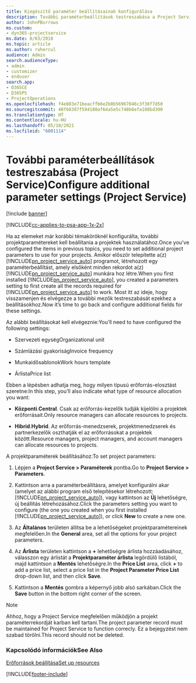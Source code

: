 ```yaml
---
title: Kiegészítő paraméter beállításainak konfigurálása
description: További paraméterbeállítások testreszabása a Project Service szolgáltatásban
author: JohnPBurrows
ms.custom:
- dyn365-projectservice
ms.date: 8/03/2018
ms.topic: article
ms.author: ruhercul
audience: Admin
search.audienceType:
- admin
- customizer
- enduser
search.app:
- D365CE
- D365PS
- ProjectOperations
ms.openlocfilehash: f4e883e71beacffb6e2b0b56967046c3f38f7d50
ms.sourcegitcommit: 40f68387f594180af64a5e5c748b6efa188bd300
ms.translationtype: HT
ms.contentlocale: hu-HU
ms.lasthandoff: 05/10/2021
ms.locfileid: "6001114"
---
```

# <a name="configure-additional-parameter-settings-project-service"></a><span data-ttu-id="2c0c2-103">További paraméterbeállítások testreszabása (Project Service)</span><span class="sxs-lookup"><span data-stu-id="2c0c2-103">Configure additional parameter settings (Project Service)</span></span>

[!include [banner](../includes/psa-now-project-operations.md)]

[!INCLUDE[cc-applies-to-psa-app-1x-2x](../includes/cc-applies-to-psa-app-1x-2x.md)]

<span data-ttu-id="2c0c2-104">Ha az elemeket már korábbi témaköröknél konfigurálta, további projektparamétereket kell beállítania a projektek használatához.</span><span class="sxs-lookup"><span data-stu-id="2c0c2-104">Once you’ve configured the items in previous topics, you need to set additional project parameters to use for your projects.</span></span> <span data-ttu-id="2c0c2-105">Amikor először telepítette a(z) [!INCLUDE[pn_project_service_auto](../includes/pn-project-service-auto.md)] programot, létrehozott egy paraméterbeállítást, amely elsőként minden rekordot a(z) [!INCLUDE[pn_project_service_auto](../includes/pn-project-service-auto.md)] munkára hoz létre.</span><span class="sxs-lookup"><span data-stu-id="2c0c2-105">When you first installed [!INCLUDE[pn_project_service_auto](../includes/pn-project-service-auto.md)], you created a parameters setting to first create all the records required for [!INCLUDE[pn_project_service_auto](../includes/pn-project-service-auto.md)] to work.</span></span> <span data-ttu-id="2c0c2-106">Most itt az ideje, hogy visszamenjen és elvégezze a további mezők testreszabását ezekhez a beállításokhoz.</span><span class="sxs-lookup"><span data-stu-id="2c0c2-106">Now it’s time to go back and configure additional fields for these settings.</span></span>  
  
 <span data-ttu-id="2c0c2-107">Az alábbi beállításokat kell elvégeznie:</span><span class="sxs-lookup"><span data-stu-id="2c0c2-107">You’ll need to have configured the following settings:</span></span>  
  
-   <span data-ttu-id="2c0c2-108">Szervezeti egység</span><span class="sxs-lookup"><span data-stu-id="2c0c2-108">Organizational unit</span></span>  
  
-   <span data-ttu-id="2c0c2-109">Számlázási gyakoriság</span><span class="sxs-lookup"><span data-stu-id="2c0c2-109">Invoice frequency</span></span>  
  
-   <span data-ttu-id="2c0c2-110">Munkaidősablonok</span><span class="sxs-lookup"><span data-stu-id="2c0c2-110">Work hours template</span></span>  
  
-   <span data-ttu-id="2c0c2-111">Árlista</span><span class="sxs-lookup"><span data-stu-id="2c0c2-111">Price list</span></span>  
 
<span data-ttu-id="2c0c2-112">Ebben a lépésben adhatja meg, hogy milyen típusú erőforrás-elosztást szeretne:</span><span class="sxs-lookup"><span data-stu-id="2c0c2-112">In this step, you’ll also indicate what type of resource allocation you want:</span></span>  
  
- <span data-ttu-id="2c0c2-113">**Központi**.</span><span class="sxs-lookup"><span data-stu-id="2c0c2-113">**Central**.</span></span> <span data-ttu-id="2c0c2-114">Csak az erőforrás-kezelők tudják kijelölni a projektek erőforrásait.</span><span class="sxs-lookup"><span data-stu-id="2c0c2-114">Only resource managers can allocate resources to projects.</span></span>  
  
- <span data-ttu-id="2c0c2-115">**Hibrid**.</span><span class="sxs-lookup"><span data-stu-id="2c0c2-115">**Hybrid**.</span></span> <span data-ttu-id="2c0c2-116">Az erőforrás-menedzserek, projektmenedzserek és partnerkezelők oszthatják el az erőforrásokat a projektek között.</span><span class="sxs-lookup"><span data-stu-id="2c0c2-116">Resource managers, project managers, and account managers can allocate resources to projects.</span></span>  
  
 
<span data-ttu-id="2c0c2-117">A projektparaméterek beállításához:</span><span class="sxs-lookup"><span data-stu-id="2c0c2-117">To set project parameters:</span></span>  
  
1. <span data-ttu-id="2c0c2-118">Lépjen a **Project Service > Paraméterek** pontba.</span><span class="sxs-lookup"><span data-stu-id="2c0c2-118">Go to **Project Service > Parameters**.</span></span>  
  
2. <span data-ttu-id="2c0c2-119">Kattintson arra a paraméterbeállításra, amelyet konfigurálni akar (amelyet az alábbi program első telepítésekor létrehozott: [!INCLUDE[pn_project_service_auto](../includes/pn-project-service-auto.md)]), vagy kattintson az **Új** lehetőségre, új beállítás létrehozásához.</span><span class="sxs-lookup"><span data-stu-id="2c0c2-119">Click the parameters setting you want to configure (the one you created when you first installed [!INCLUDE[pn_project_service_auto](../includes/pn-project-service-auto.md)]), or click **New** to create a new one.</span></span>  
  
3. <span data-ttu-id="2c0c2-120">Az **Általános** területen állítsa be a lehetőségeket projektparamétereinek megfelelően.</span><span class="sxs-lookup"><span data-stu-id="2c0c2-120">In the **General** area, set all the options for your project parameters.</span></span>  
  
4. <span data-ttu-id="2c0c2-121">Az **Árlista** területen kattintson a **+** lehetőségre árlista hozzáadásához, válasszon egy árlistát a **Projektparaméter árlista** legördülő listából, majd kattintson a **Mentés** lehetőségre.</span><span class="sxs-lookup"><span data-stu-id="2c0c2-121">In the **Price List** area, click **+** to add a price list, select a price list in the **Project Parameter Price List** drop-down list, and then click **Save**.</span></span>  
  
5. <span data-ttu-id="2c0c2-122">Kattintson a **Mentés** gombra a képernyő jobb alsó sarkában.</span><span class="sxs-lookup"><span data-stu-id="2c0c2-122">Click the **Save** button in the bottom right corner of the screen.</span></span>  

> [!NOTE]
> <span data-ttu-id="2c0c2-123">Ahhoz, hogy a Project Service megfelelően működjön a projekt paraméterrekordját karban kell tartani.</span><span class="sxs-lookup"><span data-stu-id="2c0c2-123">The project parameter record must be maintained for Project Service to function correcly.</span></span> <span data-ttu-id="2c0c2-124">Ez a bejegyzést nem szabad törölni.</span><span class="sxs-lookup"><span data-stu-id="2c0c2-124">This record should not be deleted.</span></span>

### <a name="see-also"></a><span data-ttu-id="2c0c2-125">Kapcsolódó információk</span><span class="sxs-lookup"><span data-stu-id="2c0c2-125">See Also</span></span>  
 [<span data-ttu-id="2c0c2-126">Erőforrások beállítása</span><span class="sxs-lookup"><span data-stu-id="2c0c2-126">Set up resources</span></span>](../psa/set-up-resources.md)


[!INCLUDE[footer-include](../includes/footer-banner.md)]